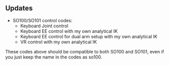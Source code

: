 ## Updates

- SO100/SO101 control codes:
  - Keyboard Joint control
  - Keyboard EE control with my own analytical IK
  - Keyboard EE control for dual arm setup with my own analytical IK
  - VR control with my own analytical IK

These codes above should be compatible to both SO100 and SO101, even if you just keep the name in the codes as so100. 
